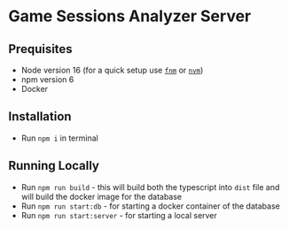 # Game Sessions Analyzer Server
## Prequisites

* Node version 16 (for a quick setup use [`fnm`](https://github.com/Schniz/fnm) or [`nvm`](https://github.com/nvm-sh/nvm))
* npm version 6
* Docker


## Installation

* Run `npm i` in terminal

## Running Locally

* Run `npm run build` - this will build both the typescript into `dist` file and will build the docker image for the database
* Run `npm run start:db` - for starting a docker container of the database
* Run `npm run start:server` - for starting a local server
